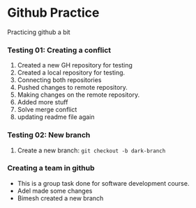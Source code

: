 # Github Practice

Practicing github a bit

### Testing 01: Creating a conflict

1. Created a new GH repository for testing
2. Created a local repository for testing.
3. Connecting both repositories
4. Pushed changes to remote repository.
5. Making changes on the remote repository.
6. Added more stuff
7. Solve merge conflict
8. updating readme file again

### Testing 02: New branch

1. Create a new branch: `git checkout -b dark-branch`

### Creating a team in github

- This is a group task done for software development course.
- Adel made some changes
- Bimesh created a new branch
